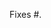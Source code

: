 <!---
  Thanks for contributing to NanoLedger!  Make sure all GitHub actions
  (test, lint & build) will pass and fill out the template.

  If any changes to your PR are necessary, we will ask for them
  throughout the review process.
  --->
 
<!---
  Please include a summary of the change and which issue is
  fixed. Please also include relevant motivation and context. If your
  pull request includes visual changes (which will probably be the
  case for anything that isn't a pure logic fix), please include
  screenshots showing those changes.
  --->

Fixes #.

<!---
  If you did any manual testing (please do so), describe here what you
  tested and how. Provide instructions so that your tests can be
  easily run again by a maintainer.
  --->
